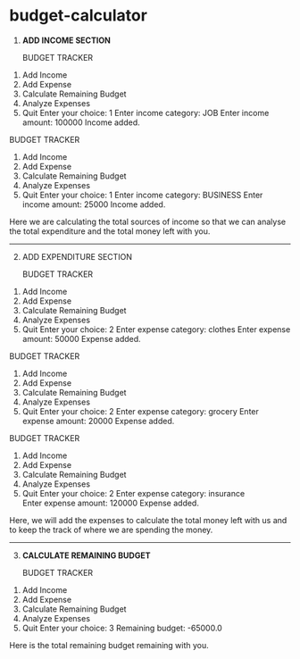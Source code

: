 # budget-calculator
1) **ADD INCOME SECTION**

   BUDGET TRACKER
1. Add Income
2. Add Expense
3. Calculate Remaining Budget
4. Analyze Expenses
5. Quit
Enter your choice: 1
Enter income category: JOB
Enter income amount: 100000
Income added.

BUDGET TRACKER
1. Add Income
2. Add Expense
3. Calculate Remaining Budget
4. Analyze Expenses
5. Quit
Enter your choice: 1
Enter income category: BUSINESS
Enter income amount: 25000
Income added.

Here we are calculating the total sources of income so that we can analyse the total expenditure and the total money left with you.
________________________________________________________________________________________________________________________________________________

2) ADD EXPENDITURE SECTION

   BUDGET TRACKER
1. Add Income
2. Add Expense
3. Calculate Remaining Budget
4. Analyze Expenses
5. Quit
Enter your choice: 2
Enter expense category: clothes
Enter expense amount: 50000
Expense added.


BUDGET TRACKER
1. Add Income
2. Add Expense
3. Calculate Remaining Budget
4. Analyze Expenses
5. Quit
Enter your choice: 2
Enter expense category: grocery
Enter expense amount: 20000
Expense added.


BUDGET TRACKER
1. Add Income
2. Add Expense
3. Calculate Remaining Budget
4. Analyze Expenses
5. Quit
Enter your choice: 2
Enter expense category: insurance  
Enter expense amount: 120000
Expense added.

Here, we will add the expenses to calculate the total money left with us and to keep the track of where we are spending the money.
_________________________________________________________________________________________________________________________________________

3) **CALCULATE REMAINING BUDGET**

   BUDGET TRACKER
1. Add Income
2. Add Expense
3. Calculate Remaining Budget
4. Analyze Expenses
5. Quit
Enter your choice: 3
Remaining budget: -65000.0

Here is the total remaining budget remaining with you.
